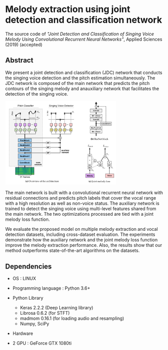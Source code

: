 # Melody extraction using joint detection and classification network
The source code of *"Joint Detection and Classification of Singing Voice Melody Using Convolutional Recurrent Neural Networks"*, Applied Sciences (2019) (accepted)


## Abstract

We present a joint detection and classification (JDC) network that conducts the singing voice detection and the pitch estimation simultaneously. The JDC network is composed of the main network that predicts the pitch contours of the singing melody and anauxiliary network that facilitates the detection of the singing voice. 

<img src="./img/diagram.png" width="70%">

The main network is built with a convolutional recurrent neural network with residual connections and predicts pitch labels that cover the vocal range with a high resolution as well as non-voice status. 
The auxiliary network is trained to detect the singing voice using multi-level features shared from the main network. The two optimizations processed are tied with a joint melody loss function. 

We evaluate the proposed model on multiple melody extraction and vocal detection datasets, including cross-dataset evaluation. 
The experiments demonstrate how the auxiliary network and the joint melody loss function improve the melody extraction performance. Also, the results show that our method outperforms state-of-the-art algorithms on the datasets.


## Dependencies

- OS : LINUX 

- Programming language : Python 3.6+

- Python Library 
  - Keras 2.2.2 (Deep Learning library)
  - Librosa 0.6.2 (for STFT)  
  - madmom 0.16.1 (for loading audio and resampling)
  - Numpy, SciPy

-  Hardware
  -  2 GPU : GeForce GTX 1080ti
  
